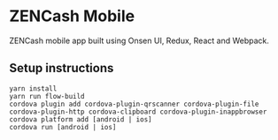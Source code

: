 # ZENCash Mobile

ZENCash mobile app built using Onsen UI, Redux, React and Webpack.

## Setup instructions

```
yarn install
yarn run flow-build
cordova plugin add cordova-plugin-qrscanner cordova-plugin-file cordova-plugin-http cordova-clipboard cordova-plugin-inappbrowser
cordova platform add [android | ios]
cordova run [android | ios]
```